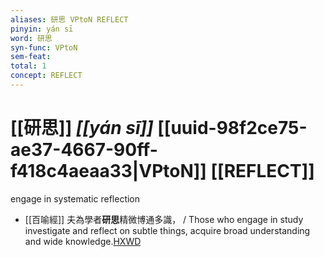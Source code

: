 ```yaml
---
aliases: 研思 VPtoN REFLECT
pinyin: yán sī
word: 研思
syn-func: VPtoN
sem-feat: 
total: 1
concept: REFLECT 
---
```

# [[研思]] *[[yán sī]]*  [[uuid-98f2ce75-ae37-4667-90ff-f418c4aeaa33|VPtoN]] [[REFLECT]]
engage in systematic reflection
 - [[百喻經]] 夫為學者**研思**精微博通多識， / Those who engage in study investigate and reflect on subtle things, acquire broad understanding and wide knowledge.[HXWD](https://hxwd.org/textview.html?location=KR6b0066_T_003-0549c.50)